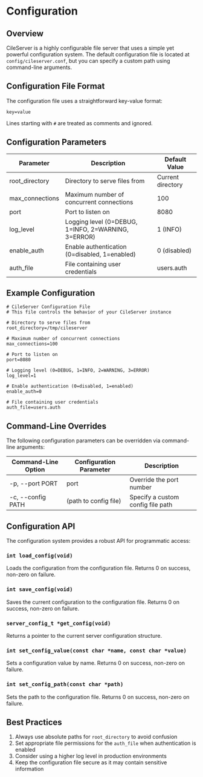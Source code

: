 # Configuration

## Overview

CileServer is a highly configurable file server that uses a simple yet powerful configuration system. The default configuration file is located at `config/cileserver.conf`, but you can specify a custom path using command-line arguments.

## Configuration File Format

The configuration file uses a straightforward key-value format:

```
key=value
```

Lines starting with `#` are treated as comments and ignored.

## Configuration Parameters

| Parameter       | Description                                      | Default Value    |
|-----------------|--------------------------------------------------|------------------|
| root_directory  | Directory to serve files from                    | Current directory|
| max_connections | Maximum number of concurrent connections         | 100              |
| port            | Port to listen on                                | 8080             |
| log_level       | Logging level (0=DEBUG, 1=INFO, 2=WARNING, 3=ERROR) | 1 (INFO)     |
| enable_auth     | Enable authentication (0=disabled, 1=enabled)    | 0 (disabled)     |
| auth_file       | File containing user credentials                 | users.auth       |

## Example Configuration

```
# CileServer Configuration File
# This file controls the behavior of your CileServer instance

# Directory to serve files from
root_directory=/tmp/cileserver

# Maximum number of concurrent connections
max_connections=100

# Port to listen on
port=8080

# Logging level (0=DEBUG, 1=INFO, 2=WARNING, 3=ERROR)
log_level=1

# Enable authentication (0=disabled, 1=enabled)
enable_auth=0

# File containing user credentials
auth_file=users.auth
```

## Command-Line Overrides

The following configuration parameters can be overridden via command-line arguments:

| Command-Line Option | Configuration Parameter | Description |
|---------------------|-------------------------|-------------|
| -p, --port PORT     | port                    | Override the port number |
| -c, --config PATH   | (path to config file)   | Specify a custom config file path |

## Configuration API

The configuration system provides a robust API for programmatic access:

### `int load_config(void)`

Loads the configuration from the configuration file. Returns 0 on success, non-zero on failure.

### `int save_config(void)`

Saves the current configuration to the configuration file. Returns 0 on success, non-zero on failure.

### `server_config_t *get_config(void)`

Returns a pointer to the current server configuration structure.

### `int set_config_value(const char *name, const char *value)`

Sets a configuration value by name. Returns 0 on success, non-zero on failure.

### `int set_config_path(const char *path)`

Sets the path to the configuration file. Returns 0 on success, non-zero on failure.

## Best Practices

1. Always use absolute paths for `root_directory` to avoid confusion
2. Set appropriate file permissions for the `auth_file` when authentication is enabled
3. Consider using a higher log level in production environments
4. Keep the configuration file secure as it may contain sensitive information 